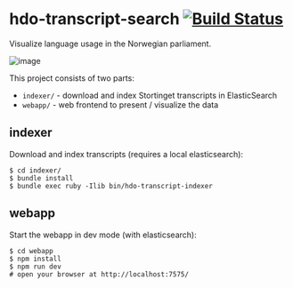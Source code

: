 # hdo-transcript-search [![Build Status](https://travis-ci.org/holderdeord/hdo-transcript-search.png?branch=master)](https://travis-ci.org/holderdeord/hdo-transcript-search)

Visualize language usage in the Norwegian parliament.

![image](https://cloud.githubusercontent.com/assets/572/6088832/f9052628-ae5a-11e4-9a26-d78e36b23a9d.png)


This project consists of two parts:

* `indexer/` - download and index Stortinget transcripts in ElasticSearch
* `webapp/`  - web frontend to present / visualize the data

## indexer

Download and index transcripts (requires a local elasticsearch):

    $ cd indexer/
    $ bundle install
    $ bundle exec ruby -Ilib bin/hdo-transcript-indexer 

## webapp

Start the webapp in dev mode (with elasticsearch):

    $ cd webapp
    $ npm install
    $ npm run dev
    # open your browser at http://localhost:7575/

